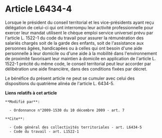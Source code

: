 # Article L6434-4

Lorsque le président du conseil territorial et les vice-présidents ayant reçu délégation de celui-ci qui ont interrompu leur
activité professionnelle pour exercer leur mandat utilisent le chèque emploi service universel prévu par l'article L. 1522-1
du code du travail pour assurer la rémunération des salariés chargés soit de la garde des enfants, soit de l'assistance aux
personnes âgées, handicapées ou à celles qui ont besoin d'une aide personnelle à leur domicile ou d'une aide à la mobilité
dans l'environnement de proximité favorisant leur maintien à domicile en application de l'article L. 1522-1 précité du même
code, le conseil territorial peut leur accorder par délibération une aide financière, dans des conditions fixées par décret. 

Le bénéfice du présent article ne peut se cumuler avec celui des dispositions du quatrième alinéa de l'article L. 6434-5.

**Liens relatifs à cet article**

	**Modifié par**:

	  - Ordonnance n°2009-1530 du 10 décembre 2009 - art. 7

	**Cite**:

	  - Code général des collectivités territoriales - art. L6434-5
	  - Code du travail - art. L1522-1
